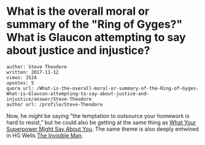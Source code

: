 # What is the overall moral or summary of the "Ring of Gyges?" What is Glaucon attempting to say about justice and injustice?

	author: Steve Theodore
	written: 2017-11-12
	views: 3524
	upvotes: 5
	quora url: /What-is-the-overall-moral-or-summary-of-the-Ring-of-Gyges-What-is-Glaucon-attempting-to-say-about-justice-and-injustice/answer/Steve-Theodore
	author url: /profile/Steve-Theodore


Now, he _might_  be saying “the temptation to outsource your homework is hard to resist,” but he could also be getting at the same thing as [What Your Superpower Might Say About You](https://www.psychologytoday.com/blog/the-second-noble-truth/201505/what-your-superpower-might-say-about-you). The same theme is also deeply entwined in HG Wells [The Invisible Man](http://www.bartleby.com/1003/).

